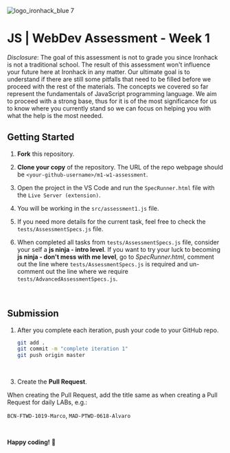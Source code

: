 ![logo_ironhack_blue 7](https://user-images.githubusercontent.com/23629340/40541063-a07a0a8a-601a-11e8-91b5-2f13e4e6b441.png)

# JS | WebDev Assessment - Week 1 

_Disclosure_: The goal of this assessment is not to grade you since Ironhack is not a traditional school. The result of this assessment won't influence your future here at Ironhack in any matter. Our ultimate goal is to understand if there are still some pitfalls that need to be filled before we proceed with the rest of the materials. The concepts we covered so far represent the fundamentals of JavaScript programming language. We aim to proceed with a strong base, thus for it is of the most significance for us to know where you currently stand so we can focus on helping you with what the help is the most needed.
<br>


## Getting Started

1. __Fork__ this repository.


2. __Clone your copy__ of the repository. The URL of the repo webpage should be `<your-github-username>/m1-w1-assessment`.
 

3. Open the project in the VS Code and run the `SpecRunner.html` file with the `Live Server (extension)`.

4. You will be working in the `src/assessment1.js` file.

5. If you need more details for the current task, feel free to check the `tests/AssessmentSpecs.js` file.

6. When completed all tasks from `tests/AssessmentSpecs.js` file, consider your self a __js ninja - intro level__. 
If you want to try your luck to becoming __js ninja - don't mess with me level__, go to _SpecRunner.html_, comment out the line where `tests/AssessmentSpecs.js` is required and un-comment out the line where we require `tests/AdvancedAssessmentSpecs.js`.


<br>


## Submission

1. After you complete each iteration, push your code to your GitHub repo. 

   ```bash
   git add .
   git commit -m "complete iteration 1"
   git push origin master
   ```
   
 <br>

3. Create the __Pull Request__.

When creating the Pull Request, add the title same as when creating a Pull Request for daily LABs, e.g.:

`BCN-FTWD-1019-Marco`, `MAD-PTWD-0618-Alvaro`

<br>

**Happy coding!** :rocket:
